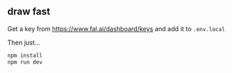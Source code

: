 ## draw fast

Get a key from https://www.fal.ai/dashboard/keys and add it to `.env.local`

Then just...

```bash
npm install
npm run dev
```

